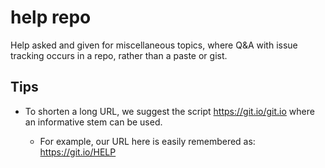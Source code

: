 # help repo
Help asked and given for miscellaneous topics, where Q&amp;A with issue tracking occurs in a repo, rather than a paste or gist.

## Tips

- To shorten a long URL, we suggest the script https://git.io/git.io 
  where an informative stem can be used.

     - For example, our URL here is easily remembered as: https://git.io/HELP

